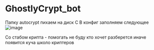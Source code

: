 # GhostlyCrypt_bot

Папку autocrypt пихаем на диск C
В конфиг заполняем следующее
![image](https://user-images.githubusercontent.com/120666070/207907965-f886a4e5-5e14-49c6-9fd8-2601815d6b54.png)

Со стабом крипта - помогать не буду кто хочет разберется иначе появится куча школо криптеров
